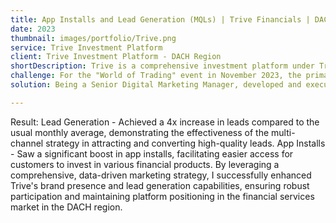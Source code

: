 ```yaml
---
title: App Installs and Lead Generation (MQLs) | Trive Financials | DACH Region
date: 2023 
thumbnail: images/portfolio/Trive.png
service: Trive Investment Platform  
client: Trive Investment Platform - DACH Region
shortDescription: Trive is a comprehensive investment platform under Trive Financial Holding, which offers a wide range of financial services including investment, credit, banking, wealth management, and insurance on a global scale.
challenge: For the "World of Trading" event in November 2023, the primary goal was to significantly increase the number of Marketing Qualified Leads (MQLs) on both the website and app, and to enhance app installs, enabling more customers to invest in stocks, ETFs, CFDs, and other commodities. The main challenge was to achieve these objectives within a highly competitive financial market, ensuring a strong brand presence and effective lead generation through a multichannel approach.
solution: Being a Senior Digital Marketing Manager, developed and executed a data-driven, full-funnel marketing strategy focusing on several key digital channels - Meta Ads, Google Ads and YouTube ads. Meta Ads and Google Display Ads are Utilized to boost app installs and enhance brand awareness. These platforms were chosen for their extensive reach and targeting capabilities, ensuring the ads reached potential investors across various demographics. Google Search Ads is deployed with the best keywords and campaigns to generate more leads through form-fill campaigns. These ads targeted high-intent keywords related to investing in stocks, ETFs, and other financial instruments, driving traffic to the Trive website and app. YouTube Ads are implemented to reach a larger audience with engaging video content that showcases Trive's unique value propositions and encourages viewers to learn more about their investment opportunities. Regular campaign optimization was carried out using a data-driven approach. Performance metrics were closely monitored, and adjustments were made to bidding strategies, ad creatives, and audience targeting to maximize the effectiveness of the campaigns.

---
```

Result:
Lead Generation - Achieved a 4x increase in leads compared to the usual monthly average, demonstrating the effectiveness of the multi-channel strategy in attracting and converting high-quality leads.
App Installs - Saw a significant boost in app installs, facilitating easier access for customers to invest in various financial products.
By leveraging a comprehensive, data-driven marketing strategy, I successfully enhanced Trive's brand presence and lead generation capabilities, ensuring robust participation and maintaining platform positioning in the financial services market in the DACH region.
